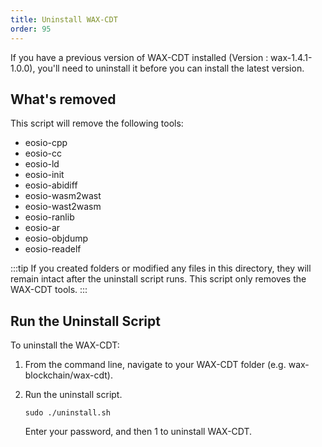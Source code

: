 ```yaml
---
title: Uninstall WAX-CDT
order: 95
---
```


If you have a previous version of WAX-CDT installed (Version : wax-1.4.1-1.0.0), you'll need to uninstall it before you can install the latest version. 

## What's removed

This script will remove the following tools:

* eosio-cpp
* eosio-cc
* eosio-ld
* eosio-init
* eosio-abidiff
* eosio-wasm2wast
* eosio-wast2wasm
* eosio-ranlib
* eosio-ar
* eosio-objdump
* eosio-readelf

:::tip
If you created folders or modified any files in this directory, they will remain intact after the uninstall script runs. This script only removes the WAX-CDT tools.
:::


## Run the Uninstall Script

To uninstall the WAX-CDT:

1. From the command line, navigate to your WAX-CDT folder (e.g. wax-blockchain/wax-cdt).

2. Run the uninstall script.

    ```
    sudo ./uninstall.sh
    ```

    Enter your password, and then 1 to uninstall WAX-CDT. 

